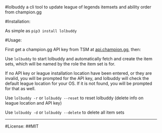 #lolbuddy
a cli tool to update league of legends itemsets and ability order from champion.gg

#Installation:

As simple as ```pip3 install lolbuddy```

#Usage:

First get a champion.gg API key from TSM at <a href="http://api.champion.gg">api.champion.gg</a>, then:

Use ```lolbuddy``` to start lolbuddy and automatically fetch and create the item sets, which will be named by the role the item set is for.

If no API key or league installation location have been entered, or they are invalid, you will be prompted for the API key, and lolbuddy will check the default league location for your OS. If it is not found, you will be prompted for that as well.

Use ```lolbuddy -r``` or ```lolbuddy --reset``` to reset lolbuddy (delete info on league location and API key)

Use ```lolbuddy -d``` or ```lolbuddy --delete``` to delete all item sets

---

#License:
##MIT

